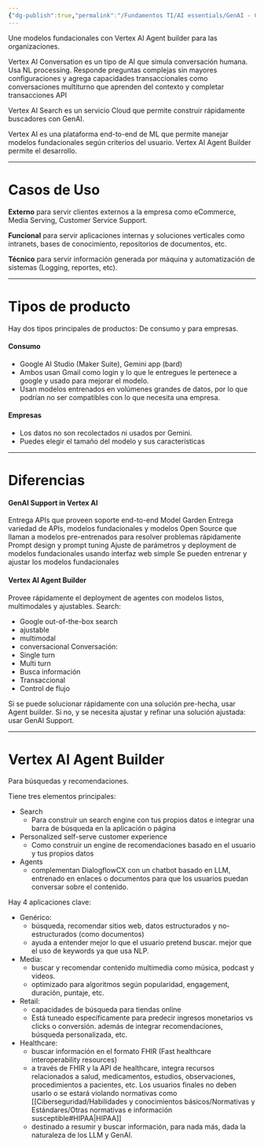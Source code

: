 ```yaml
---
{"dg-publish":true,"permalink":"/Fundamentos TI/AI essentials/GenAI - CCAI/01 GenAI w Cloud/"}
---
```


Une modelos fundacionales con Vertex AI Agent builder para las organizaciones.

Vertex AI Conversation es un tipo de AI que simula conversación humana. Usa NL processing.
Responde preguntas complejas sin mayores configuraciones y agrega capacidades transaccionales como conversaciones multiturno que aprenden del contexto y completar transacciones API

Vertex AI Search es un servicio Cloud que permite construir rápidamente buscadores con GenAI.

Vertex AI es una plataforma end-to-end de ML que permite manejar modelos fundacionales según criterios del usuario.
Vertex AI Agent Builder permite el desarrollo.

---

# Casos de Uso

**Externo** para servir clientes externos a la empresa como eCommerce, Media Serving, Customer Service Support.

**Funcional** para servir aplicaciones internas y soluciones verticales como intranets, bases de conocimiento, repositorios de documentos, etc.

**Técnico** para servir información generada por máquina y automatización de sistemas (Logging, reportes, etc).

---

# Tipos de producto

Hay dos tipos principales de productos:
De consumo y para empresas.

#### Consumo
- Google AI Studio (Maker Suite), Gemini app (bard)
- Ambos usan Gmail como login y lo que le entregues le pertenece a google y usado para mejorar el modelo.
- Usan modelos entrenados en volúmenes grandes de datos, por lo que podrían no ser compatibles con lo que necesita una empresa.

#### Empresas
- Los datos no son recolectados ni usados por Gemini.
- Puedes elegir el tamaño del modelo y sus características

---

# Diferencias

#### GenAI Support in Vertex AI

Entrega APIs que proveen soporte end-to-end
Model Garden
	Entrega variedad de APIs, modelos fundacionales y modelos Open Source que llaman a modelos pre-entrenados para resolver problemas rápidamente
Prompt design y prompt tuning
Ajuste de parámetros y deployment de modelos fundacionales usando interfaz web simple
Se pueden entrenar y ajustar los modelos fundacionales
#### Vertex AI Agent Builder
Provee rápidamente el deployment de agentes con modelos listos, multimodales y ajustables.
Search:
- Google out-of-the-box search
- ajustable
- multimodal
- conversacional
Conversación:
- Single turn
- Multi turn
- Busca información
- Transaccional
- Control de flujo

Si se puede solucionar rápidamente con una solución pre-hecha, usar Agent builder. Si no, y se necesita ajustar y refinar una solución ajustada: usar GenAI Support.

---

# Vertex AI Agent Builder
Para búsquedas y recomendaciones.

Tiene tres elementos principales:
- Search
	- Para construir un search engine con tus propios datos e integrar una barra de búsqueda en la aplicación o página
- Personalized self-serve customer experience
	- Como construir un engine de recomendaciones basado en el usuario y tus propios datos
- Agents
	- complementan DialogflowCX con un chatbot basado en LLM, entrenado en enlaces o documentos para que los usuarios puedan conversar sobre el contenido.

Hay 4 aplicaciones clave:
- Genérico:
	- búsqueda, recomendar sitios web, datos estructurados y no-estructurados (como documentos)
	- ayuda a entender mejor lo que el usuario pretend buscar. mejor que el uso de keywords ya que usa NLP.
- Media:
	- buscar y recomendar contenido multimedia como música, podcast y videos.
	- optimizado para algoritmos según popularidad, engagement, duración, puntaje, etc.
- Retail:
	- capacidades de búsqueda para tiendas online
	- Está tuneado específicamente para predecir ingresos monetarios vs clicks o conversión. además de integrar recomendaciones, búsqueda personalizada, etc.
- Healthcare:
	- buscar información en el formato FHIR (Fast healthcare interoperability resources)
	- a través de FHIR y la API de healthcare, integra recursos relacionados a salud, medicamentos, estudios, observaciones, procedimientos a pacientes, etc. Los usuarios finales no deben usarlo o se estará violando normativas como [[Ciberseguridad/Habilidades y conocimientos básicos/Normativas y Estándares/Otras normativas e información susceptible#HIPAA\|HIPAA]]
	- destinado a resumir y buscar información, para nada más, dada la naturaleza de los LLM y GenAI.
